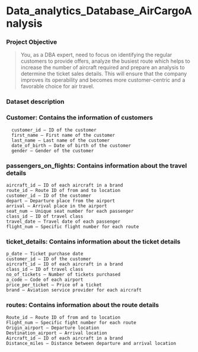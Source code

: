 # Data_analytics_Database_AirCargoAnalysis
### Project Objective
>You, as a DBA expert, need to focus on identifying the regular customers to provide offers,
>analyze the busiest route which helps to increase the number of aircraft required and prepare an analysis to determine the ticket sales details.
> This will ensure that the company improves its operability and becomes more customer-centric and a favorable choice for air travel.
>
### Dataset description
### Customer: Contains the information of customers
      customer_id – ID of the customer
      first_name – First name of the customer
      last_name – Last name of the customer
      date_of_birth – Date of birth of the customer
      gender – Gender of the customer
 
### passengers_on_flights: Contains information about the travel details
    aircraft_id – ID of each aircraft in a brand
    route_id – Route ID of from and to location
    customer_id – ID of the customer
    depart – Departure place from the airport
    arrival – Arrival place in the airport
    seat_num – Unique seat number for each passenger
    class_id – ID of travel class
    travel_date – Travel date of each passenger
    flight_num – Specific flight number for each route


### ticket_details: Contains information about the ticket details
    p_date – Ticket purchase date
    customer_id – ID of the customer
    aircraft_id – ID of each aircraft in a brand
    class_id – ID of travel class
    no_of_tickets – Number of tickets purchased
    a_code – Code of each airport
    price_per_ticket – Price of a ticket
    brand – Aviation service provider for each aircraft

 
### routes: Contains information about the route details
    Route_id – Route ID of from and to location
    Flight_num – Specific fight number for each route
    Origin_airport – Departure location
    Destination_airport – Arrival location
    Aircraft_id – ID of each aircraft in a brand
    Distance_miles – Distance between departure and arrival location
